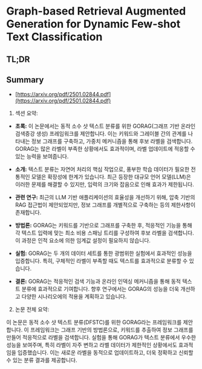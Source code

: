 # Graph-based Retrieval Augmented Generation for Dynamic Few-shot Text Classification
## TL;DR
## Summary
- [https://arxiv.org/pdf/2501.02844.pdf](https://arxiv.org/pdf/2501.02844.pdf)

1. 섹션 요약:

- **초록:** 이 논문에서는 동적 소수 샷 텍스트 분류를 위한 GORAG(그래프 기반 온라인 검색증강 생성) 프레임워크를 제안합니다. 이는 키워드와 그레이블 간의 관계를 나타내는 정보 그래프를 구축하고, 가중치 메커니즘을 통해 후보 라벨을 검색합니다. GORAG는 많은 라벨이 부족한 상황에서도 효과적이며, 라벨 업데이트에 적응할 수 있는 능력을 보여줍니다.

- **소개:** 텍스트 분류는 자연어 처리의 핵심 작업으로, 풍부한 학습 데이터가 필요한 전통적인 모델은 확장성에 한계가 있습니다. 최근 등장한 대규모 언어 모델(LLM)은 이러한 문제를 해결할 수 있지만, 입력의 크기와 잡음으로 인해 효과가 제한됩니다.

- **관련 연구:** 최근의 LLM 기반 애플리케이션의 효율성을 개선하기 위해, 압축 기반의 RAG 접근법이 제안되었지만, 정보 그래프를 개별적으로 구축하는 등의 제한사항이 존재합니다.

- **방법론:** GORAG는 키워드를 기반으로 그래프를 구축한 후, 적응적인 기능을 통해 각 텍스트 입력에 맞는 최소 비용 스패닝 트리를 구성하여 후보 라벨을 검색합니다. 이 과정은 인적 요소에 의한 임계값 설정이 필요하지 않습니다.

- **실험:** GORAG는 두 개의 데이터 세트를 통한 광범위한 실험에서 효과적인 성능을 입증합니다. 특히, 구체적인 라벨이 부족할 때도 텍스트를 효과적으로 분류할 수 있습니다.

- **결론:** GORAG는 적응적인 검색 기능과 온라인 인덱싱 메커니즘을 통해 동적 텍스트 분류에 효과적으로 기여합니다. 향후 연구에서는 GORAG의 성능을 더욱 개선하고 다양한 시나리오에의 적용을 계획하고 있습니다.

2. 논문 전체 요약:

이 논문은 동적 소수 샷 텍스트 분류(DFSTC)를 위한 GORAG라는 프레임워크를 제안합니다. 이 프레임워크는 그래프 기반의 방법론으로, 키워드를 추출하여 정보 그래프를 만들어 적응적으로 라벨을 검색합니다. 실험을 통해 GORAG가 텍스트 분류에서 우수한 성능을 보여주며, 특히 라벨이 자주 변하고 라벨 데이터가 제한적인 상황에서도 효과적임을 입증했습니다. 이는 새로운 라벨을 동적으로 업데이트하고, 더욱 정확하고 신뢰할 수 있는 분류 결과를 제공합니다.